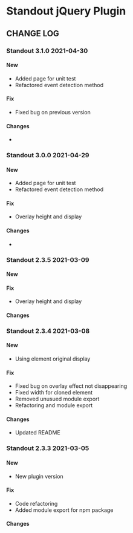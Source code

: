 # Standout jQuery Plugin

## CHANGE LOG

### Standout 3.1.0 2021-04-30

#### New
* Added page for unit test
* Refactored event detection method

#### Fix
* Fixed bug on previous version

#### Changes
* 

### Standout 3.0.0 2021-04-29

#### New
* Added page for unit test
* Refactored event detection method

#### Fix
* Overlay height and display

#### Changes
* 

### Standout 2.3.5 2021-03-09

#### New

#### Fix
* Overlay height and display

#### Changes

### Standout 2.3.4 2021-03-08

#### New
* Using element original display

#### Fix
* Fixed bug on overlay effect not disappearing
* Fixed width for cloned element
* Removed unusued module export
* Refactoring and module export

#### Changes
* Updated README

### Standout 2.3.3 2021-03-05

#### New
* New plugin version

#### Fix
* Code refactoring
* Added module export for npm package

#### Changes